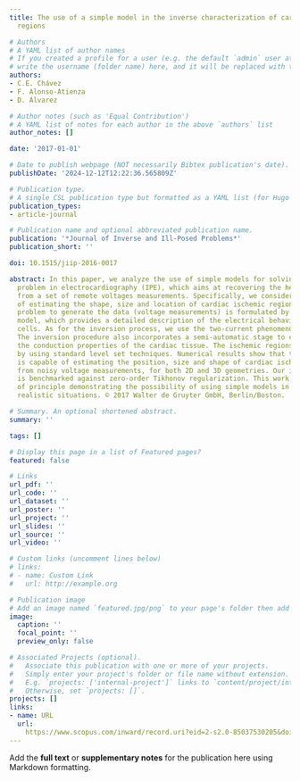 ```yaml
---
title: The use of a simple model in the inverse characterization of cardiac ischemic
  regions

# Authors
# A YAML list of author names
# If you created a profile for a user (e.g. the default `admin` user at `content/authors/admin/`), 
# write the username (folder name) here, and it will be replaced with their full name and linked to their profile.
authors:
- C.E. Chávez
- F. Alonso-Atienza
- D. Álvarez

# Author notes (such as 'Equal Contribution')
# A YAML list of notes for each author in the above `authors` list
author_notes: []

date: '2017-01-01'

# Date to publish webpage (NOT necessarily Bibtex publication's date).
publishDate: '2024-12-12T12:22:36.565809Z'

# Publication type.
# A single CSL publication type but formatted as a YAML list (for Hugo requirements).
publication_types:
- article-journal

# Publication name and optional abbreviated publication name.
publication: '*Journal of Inverse and Ill-Posed Problems*'
publication_short: ''

doi: 10.1515/jiip-2016-0017

abstract: In this paper, we analyze the use of simple models for solving the inverse
  problem in electrocardiography (IPE), which aims at recovering the heart condition
  from a set of remote voltages measurements. Specifically, we consider here the problem
  of estimating the shape, size and location of cardiac ischemic regions. The forward
  problem to generate the data (voltage measurements) is formulated by using the Luo-Rudy
  model, which provides a detailed description of the electrical behavior of cardiac
  cells. As for the inversion process, we use the two-current phenomenological model.
  The inversion procedure also incorporates a semi-automatic stage to characterize
  the conduction properties of the cardiac tissue. The ischemic regions are modeled
  by using standard level set techniques. Numerical results show that the algorithm
  is capable of estimating the position, size and shape of cardiac ischemic regions
  from noisy voltage measurements, for both 2D and 3D geometries. Our inverse procedure
  is benchmarked against zero-order Tikhonov regularization. This work is a proof
  of principle demonstrating the possibility of using simple models in the IPE towards
  realistic situations. © 2017 Walter de Gruyter GmbH, Berlin/Boston.

# Summary. An optional shortened abstract.
summary: ''

tags: []

# Display this page in a list of Featured pages?
featured: false

# Links
url_pdf: ''
url_code: ''
url_dataset: ''
url_poster: ''
url_project: ''
url_slides: ''
url_source: ''
url_video: ''

# Custom links (uncomment lines below)
# links:
# - name: Custom Link
#   url: http://example.org

# Publication image
# Add an image named `featured.jpg/png` to your page's folder then add a caption below.
image:
  caption: ''
  focal_point: ''
  preview_only: false

# Associated Projects (optional).
#   Associate this publication with one or more of your projects.
#   Simply enter your project's folder or file name without extension.
#   E.g. `projects: ['internal-project']` links to `content/project/internal-project/index.md`.
#   Otherwise, set `projects: []`.
projects: []
links:
- name: URL
  url: 
    https://www.scopus.com/inward/record.uri?eid=2-s2.0-85037530205&doi=10.1515%2fjiip-2016-0017&partnerID=40&md5=36ca61e2c87351a79a1b94e353b9c8f2
---
```


Add the **full text** or **supplementary notes** for the publication here using Markdown formatting.

